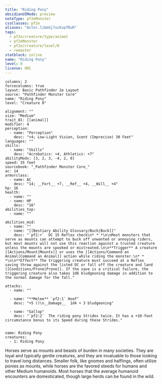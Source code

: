 ```yaml
---
title: "Riding Pony"
obsidianUIMode: preview
noteType: pf2eMonster
cssClasses: pf2e
aliases: "Actor.libmGj7ucKvpTRuR" 
tags:
  - pf2e/creature/type/animal
  - pf2eMonster
  - pf2e/creature/level/0
  - remaster
statblock: inline
name: "Riding Pony"
level: 0
license: ORC
---
```


```statblock
columns: 2
forcecolumns: true
layout: Basic Pathfinder 2e Layout
source: "Pathfinder Monster Core"
name: "Riding Pony"
level: "Creature 0"

alignment: ""
size: "Medium"
trait_01: [[animal]]
modifier: 4
perception:
  - name: "Perception"
    desc: "+4; Low-Light Vision, Scent (Imprecise) 30 Feet"
languages: ""
skills:
  - name: "Skills"
    desc: "Acrobatics: +4, Athletics: +7"
abilityMods: [3, 2, 3, -4, 2, 0]
speed: 35 feet
sourcebook: "_Pathfinder Monster Core_"
ac: 14
armorclass:
  - name: AC
    desc: "14; __Fort__ +7, __Ref__ +4, __Will__ +4"
hp: 16
health:
  - name: ""
  - name: HP
    desc: "16"
abilities_top:
  - name: ""

abilities_mid:
  - name: ""
  - name: "[[Bestiary Ability Glossary/Buck|Buck]]"
    desc: "`pf2:r`  DC 15 Reflex check\n* * *\n\nMost monsters that serve as mounts can attempt to buck off unwanted or annoying riders, but most mounts will not use this reaction against a trusted creature unless the mounts are spooked or mistreated.\n\n**Trigger** A creature [[Actions/Mount|Mounts]] or uses the [[Actions/Command an Animal|Command an Animal]] action while riding the monster.\n* * *\n\n**Effect** The triggering creature must succeed at a Reflex saving throw against the listed DC or fall off the creature and land [[Conditions/Prone|Prone]]. If the save is a critical failure, the triggering creature also takes 1d6 bludgeoning damage in addition to the normal damage for the fall."

attacks:
  - name: ""

  - name: "**Melee** `pf2:1` Hoof"
    desc: "+5 ()\n__Damage__  1d4 + 3 bludgeoning"

  - name: "Gallop"
    desc: "`pf2:2`  The riding pony Strides twice. It has a +10-foot circumstance bonus to its Speed during these Strides."
 
```

```encounter-table
name: Riding Pony
creatures:
  - 1: Riding Pony
```



Horses serve as mounts and beasts of burden in many societies. They are loyal and typically gentle creatures, and they are invaluable to those looking to travel long distances. Smaller folk, like gnomes and halflings, often utilize ponies as mounts, while horses are the favored steeds for humans and other Medium humanoids. Most horses that the average humanoid encounters are domesticated, though large herds can be found in the wild.
